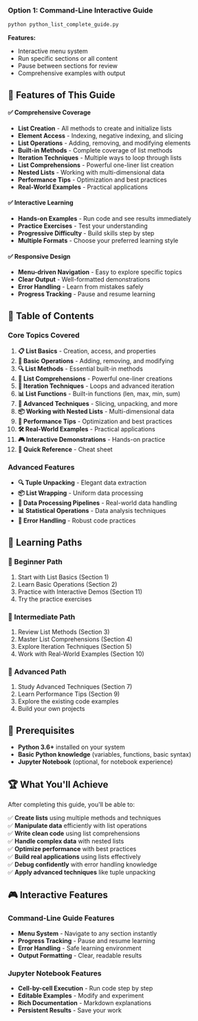 ### Option 1: Command-Line Interactive Guide

```bash
python python_list_complete_guide.py
```

**Features:**
- Interactive menu system
- Run specific sections or all content
- Pause between sections for review
- Comprehensive examples with output



## 🔧 Features of This Guide

#### ✅ Comprehensive Coverage
- **List Creation** - All methods to create and initialize lists
- **Element Access** - Indexing, negative indexing, and slicing
- **List Operations** - Adding, removing, and modifying elements
- **Built-in Methods** - Complete coverage of list methods
- **Iteration Techniques** - Multiple ways to loop through lists
- **List Comprehensions** - Powerful one-liner list creation
- **Nested Lists** - Working with multi-dimensional data
- **Performance Tips** - Optimization and best practices
- **Real-World Examples** - Practical applications

#### ✅ Interactive Learning
- **Hands-on Examples** - Run code and see results immediately
- **Practice Exercises** - Test your understanding
- **Progressive Difficulty** - Build skills step by step
- **Multiple Formats** - Choose your preferred learning style

#### ✅ Responsive Design
- **Menu-driven Navigation** - Easy to explore specific topics
- **Clear Output** - Well-formatted demonstrations
- **Error Handling** - Learn from mistakes safely
- **Progress Tracking** - Pause and resume learning



## 📖 Table of Contents

### Core Topics Covered

1. **📋 List Basics** - Creation, access, and properties
2. **🔧 Basic Operations** - Adding, removing, and modifying
3. **🔍 List Methods** - Essential built-in methods
4. **🎯 List Comprehensions** - Powerful one-liner creations
5. **🔄 Iteration Techniques** - Loops and advanced iteration
6. **📊 List Functions** - Built-in functions (len, max, min, sum)
7. **🧩 Advanced Techniques** - Slicing, unpacking, and more
8. **📦 Working with Nested Lists** - Multi-dimensional data
9. **🚀 Performance Tips** - Optimization and best practices
10. **🛠️ Real-World Examples** - Practical applications
11. **🎮 Interactive Demonstrations** - Hands-on practice
12. **📝 Quick Reference** - Cheat sheet

### Advanced Features

- **🔍 Tuple Unpacking** - Elegant data extraction
- **📦 List Wrapping** - Uniform data processing
- **🔄 Data Processing Pipelines** - Real-world data handling
- **📊 Statistical Operations** - Data analysis techniques
- **🎯 Error Handling** - Robust code practices

## 🎯 Learning Paths

### 🌱 Beginner Path
1. Start with List Basics (Section 1)
2. Learn Basic Operations (Section 2)
3. Practice with Interactive Demos (Section 11)
4. Try the practice exercises

### 🌿 Intermediate Path
1. Review List Methods (Section 3)
2. Master List Comprehensions (Section 4)
3. Explore Iteration Techniques (Section 5)
4. Work with Real-World Examples (Section 10)

### 🌳 Advanced Path
1. Study Advanced Techniques (Section 7)
2. Learn Performance Tips (Section 9)
3. Explore the existing code examples
4. Build your own projects

## 🔧 Prerequisites

- **Python 3.6+** installed on your system
- **Basic Python knowledge** (variables, functions, basic syntax)
- **Jupyter Notebook** (optional, for notebook experience)

## 🏆 What You'll Achieve

After completing this guide, you'll be able to:

✅ **Create lists** using multiple methods and techniques  
✅ **Manipulate data** efficiently with list operations  
✅ **Write clean code** using list comprehensions  
✅ **Handle complex data** with nested lists  
✅ **Optimize performance** with best practices  
✅ **Build real applications** using lists effectively  
✅ **Debug confidently** with error handling knowledge  
✅ **Apply advanced techniques** like tuple unpacking  

## 🎮 Interactive Features

### Command-Line Guide Features
- **Menu System** - Navigate to any section instantly
- **Progress Tracking** - Pause and resume learning
- **Error Handling** - Safe learning environment
- **Output Formatting** - Clear, readable results

### Jupyter Notebook Features
- **Cell-by-cell Execution** - Run code step by step
- **Editable Examples** - Modify and experiment
- **Rich Documentation** - Markdown explanations
- **Persistent Results** - Save your work